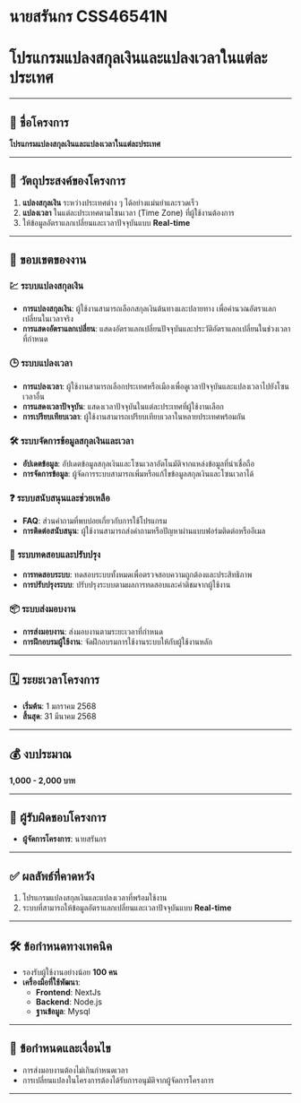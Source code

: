 # นายสรันกร CSS46541N  
# โปรแกรมแปลงสกุลเงินและแปลงเวลาในแต่ละประเทศ  

---

## 🌟 ชื่อโครงการ  
**โปรแกรมแปลงสกุลเงินและแปลงเวลาในแต่ละประเทศ**  

---

## 🎯 วัตถุประสงค์ของโครงการ  
1. **แปลงสกุลเงิน** ระหว่างประเทศต่าง ๆ ได้อย่างแม่นยำและรวดเร็ว  
2. **แปลงเวลา** ในแต่ละประเทศตามโซนเวลา (Time Zone) ที่ผู้ใช้งานต้องการ  
3. ให้ข้อมูลอัตราแลกเปลี่ยนและเวลาปัจจุบันแบบ **Real-time**  

---

## 📌 ขอบเขตของงาน   

### 💹 ระบบแปลงสกุลเงิน  
- **การแปลงสกุลเงิน**: ผู้ใช้งานสามารถเลือกสกุลเงินต้นทางและปลายทาง เพื่อคำนวณอัตราแลกเปลี่ยนในเวลาจริง  
- **การแสดงอัตราแลกเปลี่ยน**: แสดงอัตราแลกเปลี่ยนปัจจุบันและประวัติอัตราแลกเปลี่ยนในช่วงเวลาที่กำหนด  

### 🕒 ระบบแปลงเวลา  
- **การแปลงเวลา**: ผู้ใช้งานสามารถเลือกประเทศหรือเมืองเพื่อดูเวลาปัจจุบันและแปลงเวลาไปยังโซนเวลาอื่น  
- **การแสดงเวลาปัจจุบัน**: แสดงเวลาปัจจุบันในแต่ละประเทศที่ผู้ใช้งานเลือก  
- **การเปรียบเทียบเวลา**: ผู้ใช้งานสามารถเปรียบเทียบเวลาในหลายประเทศพร้อมกัน  

### 🛠️ ระบบจัดการข้อมูลสกุลเงินและเวลา  
- **อัปเดตข้อมูล**: อัปเดตข้อมูลสกุลเงินและโซนเวลาอัตโนมัติจากแหล่งข้อมูลที่น่าเชื่อถือ  
- **การจัดการข้อมูล**: ผู้จัดการระบบสามารถเพิ่มหรือแก้ไขข้อมูลสกุลเงินและโซนเวลาได้  

### ❓ ระบบสนับสนุนและช่วยเหลือ  
- **FAQ**: ส่วนคำถามที่พบบ่อยเกี่ยวกับการใช้โปรแกรม  
- **การติดต่อสนับสนุน**: ผู้ใช้งานสามารถส่งคำถามหรือปัญหาผ่านแบบฟอร์มติดต่อหรืออีเมล  

### 🧪 ระบบทดสอบและปรับปรุง  
- **การทดสอบระบบ**: ทดสอบระบบทั้งหมดเพื่อตรวจสอบความถูกต้องและประสิทธิภาพ  
- **การปรับปรุงระบบ**: ปรับปรุงระบบตามผลการทดสอบและคำติชมจากผู้ใช้งาน  

### 📦 ระบบส่งมอบงาน  
- **การส่งมอบงาน**: ส่งมอบงานตามระยะเวลาที่กำหนด  
- **การฝึกอบรมผู้ใช้งาน**: จัดฝึกอบรมการใช้งานระบบให้กับผู้ใช้งานหลัก  

---

## 🗓️ ระยะเวลาโครงการ  
- **เริ่มต้น**: 1 มกราคม 2568  
- **สิ้นสุด**: 31 มีนาคม 2568  

---

## 💰 งบประมาณ  
**1,000 - 2,000 บาท**  

---

## 👥 ผู้รับผิดชอบโครงการ  
- **ผู้จัดการโครงการ**: นายสรันกร  

---

## ✅ ผลลัพธ์ที่คาดหวัง  
1. โปรแกรมแปลงสกุลเงินและแปลงเวลาที่พร้อมใช้งาน  
2. ระบบที่สามารถให้ข้อมูลอัตราแลกเปลี่ยนและเวลาปัจจุบันแบบ **Real-time**  

---

## 🛠️ ข้อกำหนดทางเทคนิค  
- รองรับผู้ใช้งานอย่างน้อย **100 คน**  
- **เครื่องมือที่ใช้พัฒนา**:  
  - **Frontend**: NextJs  
  - **Backend**: Node.js  
  - **ฐานข้อมูล**: Mysql  

---

## 📄 ข้อกำหนดและเงื่อนไข  
- การส่งมอบงานต้องไม่เกินกำหนดเวลา  
- การเปลี่ยนแปลงในโครงการต้องได้รับการอนุมัติจากผู้จัดการโครงการ  

---
